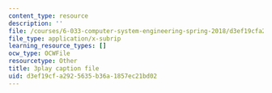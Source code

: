 ```yaml
---
content_type: resource
description: ''
file: /courses/6-033-computer-system-engineering-spring-2018/d3ef19cfa2925635b36a1857ec21bd02_r2_-2KW76ec.vtt
file_type: application/x-subrip
learning_resource_types: []
ocw_type: OCWFile
resourcetype: Other
title: 3play caption file
uid: d3ef19cf-a292-5635-b36a-1857ec21bd02
---
```

